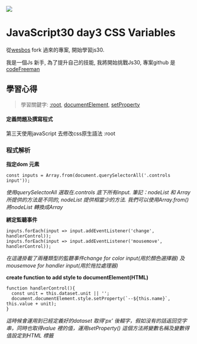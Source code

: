 ![](https://javascript30.com/images/JS3-social-share.png)

# JavaScript30 day3 CSS Variables

從[wesbos](https://github.com/wesbos/JavaScript30) fork 過來的專案, 開始學習js30.

我是一個Js 新手, 為了提升自己的技能, 我將開始挑戰Js30, 專案github 是 [codeFreeman](https://github.com/codeFreeman/JavaScript30)

## 學習心得

> 學習關鍵字: [:root](https://developer.mozilla.org/en-US/docs/Web/CSS/:root), [documentElement](https://developer.mozilla.org/en-US/docs/Web/API/Document/documentElement), [setProperty](https://developer.mozilla.org/en-US/docs/Web/API/CSSStyleDeclaration/setProperty)

#### 定義問題及撰寫程式

第三天使用javaScript 去修改css原生語法 :root

### 程式解析

**指定dom 元素**

    const inputs = Array.from(document.querySelectorAll('.controls input'));

*使用querySelectorAll 選取在.controls 底下所有input. 筆記：nodeList 和 Array 所提供的方法是不同的, nodeList 提供相當少的方法. 我們可以使用Array.from() 將nodeList 轉換成Array*

**綁定監聽事件**

    inputs.forEach(input => input.addEventListener('change', handlerControl));
    inputs.forEach(input => input.addEventListener('mousemove', handlerControl));

*在這邊掛載了兩種類型的監聽事件change for color input(用於顏色選擇器) 及 mousemove for handler input(用於拖拉處理器)*

**create function to add style to documentElement(HTML)**

    function handlerControl(){
      const unit = this.dataset.unit || '';
      document.documentElement.style.setProperty(`--${this.name}`, this.value + unit);
    }

*這時候會運用到已經定義好的dataset 取得'px' 後輟字，假如沒有的話返回空字串，同時也取得value 裡的值，運用setProperty() 這個方法將變數名稱及變數得值設定到HTML 標籤*


